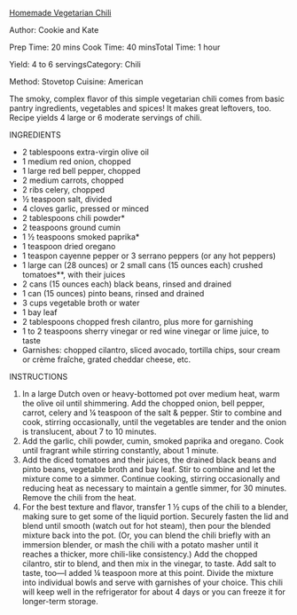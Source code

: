 [Homemade Vegetarian Chili](https://cookieandkate.com/2019/vegetarian-chili-recipe/)

Author: Cookie and Kate

Prep Time: 20 mins Cook Time: 40 minsTotal Time: 1 hour

Yield: 4 to 6 servingsCategory: Chili

Method: Stovetop  Cuisine: American

The smoky, complex flavor of this simple vegetarian chili comes from basic pantry ingredients, vegetables and spices! It makes great leftovers, too. Recipe yields 4 large or 6 moderate servings of chili.

INGREDIENTS
- 2 tablespoons extra-virgin olive oil
- 1 medium red onion, chopped
- 1 large red bell pepper, chopped
- 2 medium carrots, chopped
- 2 ribs celery, chopped
- ½ teaspoon salt, divided
- 4 cloves garlic, pressed or minced
- 2 tablespoons chili powder*
- 2 teaspoons ground cumin
- 1 ½ teaspoons smoked paprika*
- 1 teaspoon dried oregano
- 1 teaspon cayenne pepper or 3 serrano  peppers (or any hot peppers)
- 1 large can (28 ounces) or 2 small cans (15 ounces each) crushed tomatoes**, with their juices
- 2 cans (15 ounces each) black beans, rinsed and drained
- 1 can (15 ounces) pinto beans, rinsed and drained
- 3 cups vegetable broth or water
- 1 bay leaf
- 2 tablespoons chopped fresh cilantro, plus more for garnishing
- 1 to 2 teaspoons sherry vinegar or red wine vinegar or lime juice, to taste
- Garnishes: chopped cilantro, sliced avocado, tortilla chips, sour cream or crème fraîche, grated cheddar cheese, etc.

INSTRUCTIONS
1. In a large Dutch oven or heavy-bottomed pot over medium heat, warm the olive oil until shimmering. 
Add the chopped onion, bell pepper, carrot, celery and ¼ teaspoon of the salt & pepper. Stir to combine and cook, stirring 
occasionally, until the vegetables are tender and the onion is translucent, about 7 to 10 minutes.
2. Add the garlic, chili powder, cumin, smoked paprika and oregano. Cook until fragrant while stirring constantly, about 1 minute.
3. Add the diced tomatoes and their juices, the drained black beans and pinto beans, vegetable broth and bay leaf. Stir to combine and let the mixture come to a simmer. Continue cooking, stirring occasionally and reducing heat as necessary to maintain a gentle simmer, for 30 minutes. Remove the chili from the heat.
4. For the best texture and flavor, transfer 1 ½ cups of the chili to a blender, making sure to get some of the liquid portion. Securely fasten the lid and blend until smooth (watch out for hot steam), then pour the blended mixture back into the pot. (Or, you can blend the chili briefly with an immersion blender, or mash the chili with a potato masher until it reaches a thicker, more chili-like consistency.)
Add the chopped cilantro, stir to blend, and then mix in the vinegar, to taste. Add salt to taste, too—I added ¼ teaspoon more at this point. Divide the mixture into individual bowls and serve with garnishes of your choice. This chili will keep well in the refrigerator for about 4 days or you can freeze it for longer-term storage.
